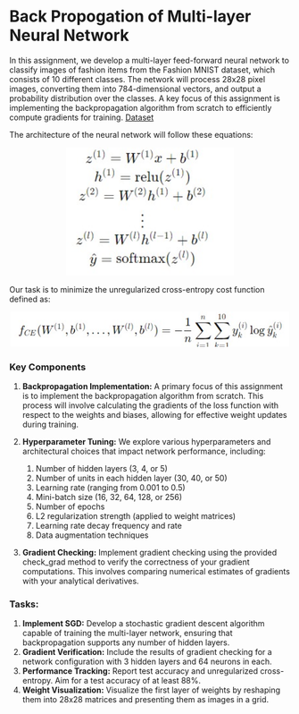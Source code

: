 # Back Propogation of Multi-layer Neural Network

In this assignment, we develop a multi-layer feed-forward neural network to classify images of fashion items from the Fashion MNIST dataset, which consists of 10 different classes. The network will process 28x28 pixel images, converting them into 784-dimensional vectors, and output a probability distribution over the classes. A key focus of this assignment is implementing the backpropagation algorithm from scratch to efficiently compute gradients for training. [Dataset](https://drive.google.com/drive/folders/188tVVwu-tNmRpW2UnGIwqcrbLVWtbUJq?usp=sharing)

The architecture of the neural network will follow these equations:

<p align="center">
  <img src="FFNN.jpg" alt="ff" width="300">
</p>

Our task is to minimize the unregularized cross-entropy cost function defined as:

<p align="center">
  <img src="Crossentropy.jpg" alt="ff" width="500">
</p>

### Key Components
1) **Backpropagation Implementation:** A primary focus of this assignment is to implement the backpropagation algorithm from scratch. This process will involve calculating the gradients of the loss function with respect to the weights and biases, allowing for effective weight updates during training.
2) **Hyperparameter Tuning:** We explore various hyperparameters and architectural choices that impact network performance, including:
   1) Number of hidden layers (3, 4, or 5)
   2) Number of units in each hidden layer (30, 40, or 50)
   3) Learning rate (ranging from 0.001 to 0.5)
   4) Mini-batch size (16, 32, 64, 128, or 256)
   5) Number of epochs
   6) L2 regularization strength (applied to weight matrices)
   7) Learning rate decay frequency and rate
   8) Data augmentation techniques
      
3) **Gradient Checking:** Implement gradient checking using the provided check_grad method to verify the correctness of your gradient computations. This involves comparing numerical estimates of gradients with your analytical derivatives.

### Tasks:

1) **Implement SGD:** Develop a stochastic gradient descent algorithm capable of training the multi-layer network, ensuring that backpropagation supports any number of hidden layers.
2) **Gradient Verification:** Include the results of gradient checking for a network configuration with 3 hidden layers and 64 neurons in each.
3) **Performance Tracking:** Report test accuracy and unregularized cross-entropy. Aim for a test accuracy of at least 88%.
4) **Weight Visualization:** Visualize the first layer of weights by reshaping them into 28x28 matrices and presenting them as images in a grid.
